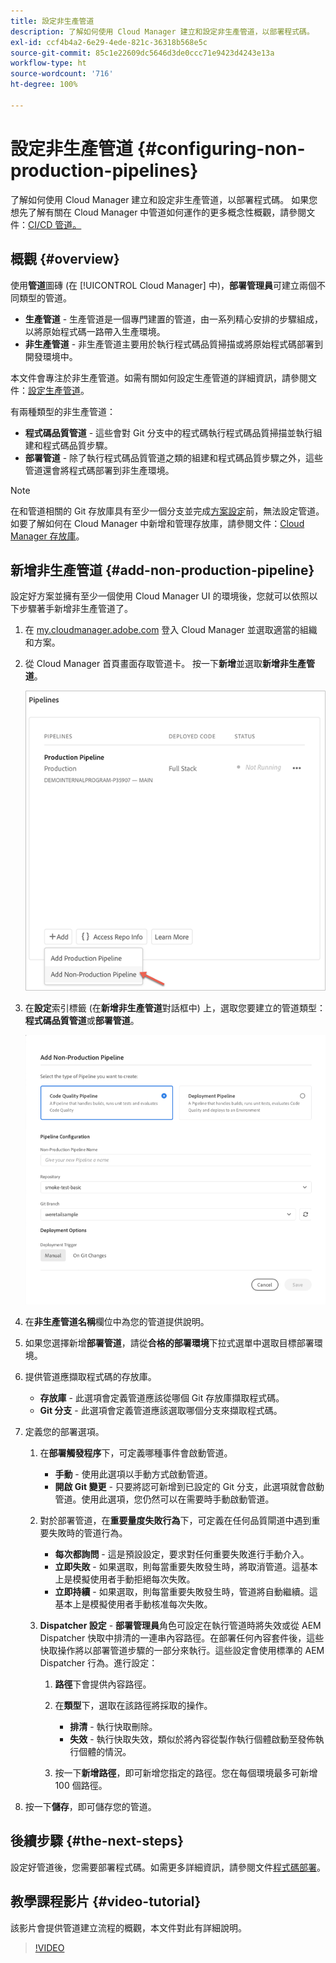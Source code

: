 ```yaml
---
title: 設定非生產管道
description: 了解如何使用 Cloud Manager 建立和設定非生產管道，以部署程式碼。
exl-id: ccf4b4a2-6e29-4ede-821c-36318b568e5c
source-git-commit: 85c1e22609dc5646d3de0ccc71e9423d4243e13a
workflow-type: ht
source-wordcount: '716'
ht-degree: 100%

---
```


# 設定非生產管道 {#configuring-non-production-pipelines}

了解如何使用 Cloud Manager 建立和設定非生產管道，以部署程式碼。 如果您想先了解有關在 Cloud Manager 中管道如何運作的更多概念性概觀，請參閱文件：[CI/CD 管道。](/help/overview/ci-cd-pipelines.md)

## 概觀 {#overview}

使用&#x200B;**管道**&#x200B;圖磚 (在 [!UICONTROL Cloud Manager] 中)，**部署管理員**&#x200B;可建立兩個不同類型的管道。

* **生產管道** - 生產管道是一個專門建置的管道，由一系列精心安排的步驟組成，以將原始程式碼一路帶入生產環境。
* **非生產管道** - 非生產管道主要用於執行程式碼品質掃描或將原始程式碼部署到開發環境中。

本文件會專注於非生產管道。如需有關如何設定生產管道的詳細資訊，請參閱文件：[設定生產管道](/help/using/production-pipelines.md)。

有兩種類型的非生產管道：

* **程式碼品質管道** - 這些會對 Git 分支中的程式碼執行程式碼品質掃描並執行組建和程式碼品質步驟。
* **部署管道** - 除了執行程式碼品質管道之類的組建和程式碼品質步驟之外，這些管道還會將程式碼部署到非生產環境。

>[!NOTE]
>
>在和管道相關的 Git 存放庫具有至少一個分支並完成[方案設定](/help/getting-started/program-setup.md)前，無法設定管道。如要了解如何在 Cloud Manager 中新增和管理存放庫，請參閱文件：[Cloud Manager 存放庫](/help/managing-code/managing-repositories.md)。

## 新增非生產管道 {#add-non-production-pipeline}

設定好方案並擁有至少一個使用 Cloud Manager UI 的環境後，您就可以依照以下步驟著手新增非生產管道了。

1. 在 [my.cloudmanager.adobe.com](https://my.cloudmanager.adobe.com) 登入 Cloud Manager 並選取適當的組織和方案。

1. 從 Cloud Manager 首頁畫面存取管道卡。 按一下&#x200B;**新增**&#x200B;並選取&#x200B;**新增非生產管道**。

   ![新增非生產管道](/help/assets/configure-pipelines/nonprod-pipeline-add1.png)

1. 在&#x200B;**設定**&#x200B;索引標籤 (在&#x200B;**新增非生產管道**&#x200B;對話框中) 上，選取您要建立的管道類型：**程式碼品質管道**&#x200B;或&#x200B;**部署管道**。

   ![選擇管道類型](/help/assets/configure-pipelines/add-non-production-pipeline.png)

1. 在&#x200B;**非生產管道名稱**&#x200B;欄位中為您的管道提供說明。

1. 如果您選擇新增&#x200B;**部署管道**，請從&#x200B;**合格的部署環境**&#x200B;下拉式選單中選取目標部署環境。

1. 提供管道應擷取程式碼的存放庫。

   * **存放庫** - 此選項會定義管道應該從哪個 Git 存放庫擷取程式碼。
   * **Git 分支** - 此選項會定義管道應該選取哪個分支來擷取程式碼。

1. 定義您的部署選項。

   1. 在&#x200B;**部署觸發程序**&#x200B;下，可定義哪種事件會啟動管道。

      * **手動** - 使用此選項以手動方式啟動管道。
      * **開啟 Git 變更** - 只要將認可新增到已設定的 Git 分支，此選項就會啟動管道。使用此選項，您仍然可以在需要時手動啟動管道。

   1. 對於部署管道，在&#x200B;**重要量度失敗行為**&#x200B;下，可定義在任何品質閘道中遇到重要失敗時的管道行為。

      * **每次都詢問** - 這是預設設定，要求對任何重要失敗進行手動介入。
      * **立即失敗** - 如果選取，則每當重要失敗發生時，將取消管道。這基本上是模擬使用者手動拒絕每次失敗。
      * **立即持續** - 如果選取，則每當重要失敗發生時，管道將自動繼續。這基本上是模擬使用者手動核准每次失敗。

   1. **Dispatcher 設定** - **部署管理員**&#x200B;角色可設定在執行管道時將失效或從 AEM Dispatcher 快取中排清的一連串內容路徑。在部署任何內容套件後，這些快取操作將以部署管道步驟的一部分來執行。這些設定會使用標準的 AEM Dispatcher 行為。進行設定：

      1. **路徑**&#x200B;下會提供內容路徑。
      1. 在&#x200B;**類型**&#x200B;下，選取在該路徑將採取的操作。

         * **排清** - 執行快取刪除。
         * **失效** - 執行快取失效，類似於將內容從製作執行個體啟動至發佈執行個體的情況。
      1. 按一下&#x200B;**新增路徑**，即可新增您指定的路徑。您在每個環境最多可新增 100 個路徑。

1. 按一下&#x200B;**儲存**，即可儲存您的管道。

## 後續步驟 {#the-next-steps}

設定好管道後，您需要部署程式碼。如需更多詳細資訊，請參閱文件[程式碼部署](/help/using/code-deployment.md)。

## 教學課程影片 {#video-tutorial}

該影片會提供管道建立流程的概觀，本文件對此有詳細說明。

>[!VIDEO](https://video.tv.adobe.com/v/26316/)
